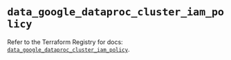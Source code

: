 # `data_google_dataproc_cluster_iam_policy`

Refer to the Terraform Registry for docs: [`data_google_dataproc_cluster_iam_policy`](https://registry.terraform.io/providers/hashicorp/google-beta/6.14.1/docs/data-sources/google_dataproc_cluster_iam_policy).
